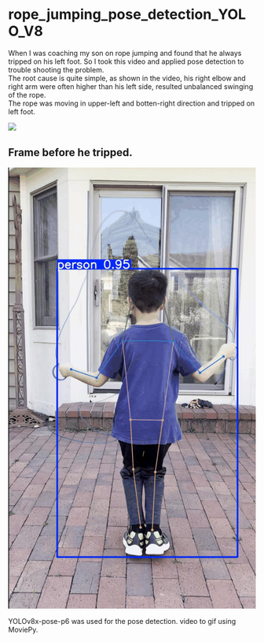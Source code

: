 # rope_jumping_pose_detection_YOLO_V8
When I was coaching my son on rope jumping and found that he always tripped on his left foot. So I took this video and applied pose detection to trouble shooting the problem. <br>
The root cause is quite simple, as shown in the video, his right elbow and right arm were often higher than his left side, resulted unbalanced swinging of the rope. <br>
The rope was moving in upper-left and botten-right direction and tripped on left foot.

![](https://github.com/gulohuang/rope_jumping_pose_detection_YOLO_V8/blob/main/rope_jumping_tripped.gif)

## Frame before he tripped.
![](https://github.com/gulohuang/rope_jumping_pose_detection_YOLO_V8/blob/main/rope_jumping_tripped_frame_before_tripped.jpg)

YOLOv8x-pose-p6 was used for the pose detection.
video to gif using MoviePy.
